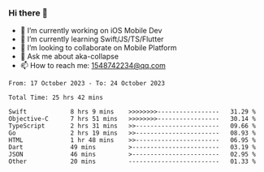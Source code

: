 ### Hi there 👋

<!--
**AkaShark/AkaShark** is a ✨ _special_ ✨ repository because its `README.md` (this file) appears on your GitHub profile.

Here are some ideas to get you started:
-->

- 🔭 I’m currently working on iOS Mobile Dev
- 🌱 I’m currently learning Swift/JS/TS/Flutter
- 👯 I’m looking to collaborate on Mobile Platform 
- 💬 Ask me about aka-collapse
- 📫 How to reach me: 1548742234@qq.com


<!--START_SECTION:waka-->

```all_time
From: 17 October 2023 - To: 24 October 2023

Total Time: 25 hrs 42 mins

Swift            8 hrs 9 mins    >>>>>>>>-----------------   31.29 %
Objective-C      7 hrs 51 mins   >>>>>>>>-----------------   30.14 %
TypeScript       2 hrs 31 mins   >>-----------------------   09.66 %
Go               2 hrs 19 mins   >>-----------------------   08.93 %
HTML             1 hr 48 mins    >>-----------------------   06.95 %
Dart             49 mins         >------------------------   03.19 %
JSON             46 mins         >------------------------   02.95 %
Other            20 mins         -------------------------   01.33 %
```

<!--END_SECTION:waka-->

<!-- 
[![Anurag's github stats](https://github-readme-stats.vercel.app/api?username=AkaShark&show_icons=true&theme=radical)](https://github.com/anuraghazra/github-readme-stats)

[![Top Langs](https://github-readme-stats.vercel.app/api/top-langs/?username=AkaShark&layout=compact)](https://github.com/anuraghazra/github-readme-stats)
-->
